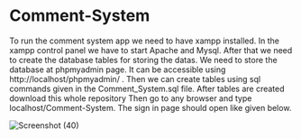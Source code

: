 # Comment-System
To run the comment system app we need to have xampp installed. In the xampp control panel we have to start Apache and Mysql.
After that we need to create the database tables for storing the datas. We need to store the database at phpmyadmin page. It can be accessible using http://localhost/phpmyadmin/ .
Then we can create tables using sql commands given in the Comment_System.sql file.
After tables are created download this whole repository
Then go to any browser and type localhost/Comment-System. The sign in page should open like given below.


![Screenshot (40)](https://user-images.githubusercontent.com/67594766/153771244-96b3033d-5ac6-4dcb-984c-124b667f6aba.png)

